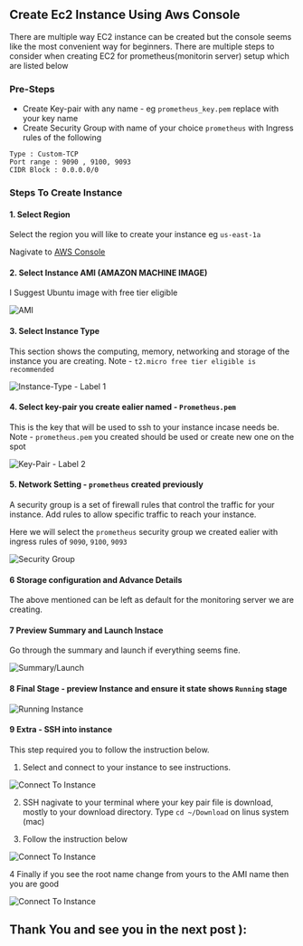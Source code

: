 ## Create Ec2 Instance Using Aws Console
There are multiple way EC2 instance can be created but the console seems like the most convenient way for beginners. There are multiple steps to consider when creating EC2 for prometheus(monitorin server) setup which are listed below


### Pre-Steps
* Create Key-pair with any name - eg `prometheus_key.pem` replace with your key name
* Create Security Group with name of your choice `prometheus` with Ingress rules of the following
```
Type : Custom-TCP
Port range : 9090 , 9100, 9093
CIDR Block : 0.0.0.0/0

```

### Steps To Create Instance
#### 1. Select Region 
Select the region you will like to create your instance eg `us-east-1a`

Nagivate to [AWS Console](https://us-east-1.console.aws.amazon.com/ec2/home?region=us-east-1#LaunchInstances:)

#### 2. Select Instance AMI (AMAZON MACHINE IMAGE)
I Suggest Ubuntu image with free tier eligible

![AMI](images/AMI-image.png)


#### 3. Select Instance Type 
This section shows the computing, memory, networking and storage of the instance you are creating.
Note - `t2.micro free tier eligible is recommended`

![Instance-Type - Label 1](images/instance_type.png)


#### 4. Select key-pair you create ealier named - `Prometheus.pem`
This is the key that will be used to ssh to your instance incase needs be.
Note - `prometheus.pem` you created should be used or create new one on the spot

![Key-Pair - Label 2](images/instance_type.png)


#### 5. Network Setting - `prometheus` created previously
A security group is a set of firewall rules that control the traffic for your instance. Add rules to allow specific traffic to reach your instance. 
 
Here we will select the `prometheus` security group we created ealier with ingress rules of `9090`, `9100`, `9093`

![Security Group](images/network_setting.png)


#### 6 Storage configuration and Advance Details
The above mentioned can be left as default for the monitoring server we are creating.


#### 7 Preview Summary and Launch Instace
Go through the summary and launch if everything seems fine.

![Summary/Launch](images/instance_summary.png)


#### 8 Final Stage - preview Instance and ensure it state shows `Running` stage
![Running Instance](images/Running_instance.png)

#### 9 Extra - SSH into instance
This step required you to follow the instruction below.
1. Select and connect to your instance to see instructions.

![Connect To Instance](images/ssh_instance_1.png)


2. SSH nagivate to your terminal where your key pair file is download, mostly to your download directory.
Type `cd ~/Download` on linus system (mac)

3. Follow the instruction below 

![Connect To Instance](images/ssh_instance_2.png)


4 Finally 
if you see the root name change from yours to the AMI name then you are good

![Connect To Instance](images/ssh_3.png)



## Thank You and see you in the next post ):